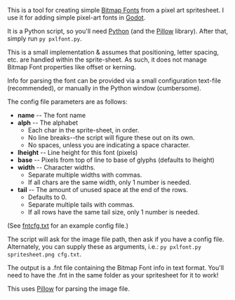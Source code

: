 This is a tool for creating simple <a href="http://www.angelcode.com/products/bmfont/">Bitmap Fonts</a> from a pixel art spritesheet. I use it for adding simple pixel-art fonts in <a href="https://godotengine.org/">Godot</a>.


It is a Python script, so you'll need <a href="https://www.python.org/">Python</a> (and the <a href="https://github.com/python-pillow/Pillow">Pillow</a> library). After that, simply run <code>py pxlfont.py</code>.

This is a small implementation & assumes that positioning, letter spacing, etc. are handled within the sprite-sheet. As such, it does not manage Bitmap Font properties like offset or kerning.

Info for parsing the font can be provided via a small configuration text-file (recommended), or manually in the Python window (cumbersome).

The config file parameters are as follows:
<ul><li><b>name</b> -- The font name</li>
<li><b>alph</b> -- The alphabet<ul><li>Each char in the sprite-sheet, in order.</li><li>No line breaks--the script will figure these out on its own.</li><li>No spaces, unless you are indicating a space character.</li></ul></li>
<li><b>lheight</b> -- Line height for this font (pixels)</li>
<li><b>base</b> -- Pixels from top of line to base of glyphs (defaults to lheight)</li>
<li><b>width</b> -- Character widths.<ul><li>Separate multiple widths with commas.</li><li>If all chars are the same width, only 1 number is needed.</li></ul></li>
<li><b>tail</b> -- The amount of unused space at the end of the rows.<ul><li>Defaults to 0.</li><li>Separate multiple tails with commas.</li><li>If all rows have the same tail size, only 1 number is needed.</li></ul></li></ul>

(See <a href="https://github.com/romadox/pxlfont/blob/master/fntcfg.txt">fntcfg.txt</a> for an example config file.)

The script will ask for the image file path, then ask if you have a config file. Alternately, you can supply these as arguments, i.e.: <code>py pxlfont.py spritesheet.png cfg.txt</code>.

The output is a .fnt file containing the Bitmap Font info in text format. You'll need to have the .fnt in the same folder as your spritesheet for it to work!

This uses <a href="https://github.com/python-pillow/Pillow">Pillow</a> for parsing the image file.
